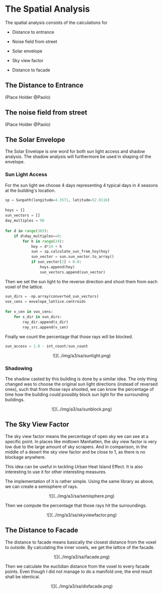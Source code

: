 # **The Spatial Analysis**

The spatial analysis consists of the calculations for  

* Distance to entrance
* Noise field from street

* Solar envelope
* Sky view factor
* Distance to facade

## **The Distance to Entrance**

(Place Holder @Paolo)

## **The noise field from street**

(Place Holder @Paolo)

## **The Solar Envelope**

The Solar Envelope is one word for both sun light access and shadow analysis. The shadow analysis will furthermore be used in shaping of the envelope.

### **Sun Light Access**

For the sun light we choose 4 days representing 4 typical days in 4 seasons at the building's location.  

```python
sp = Sunpath(longitude=4.3571, latitude=52.0116)

hoys = []
sun_vectors = []
day_multiples = 90

for d in range(365):
    if d%day_multiples==0:
        for h in range(24):
            hoy = d*24 + h
            sun = sp.calculate_sun_from_hoy(hoy)
            sun_vector = sun.sun_vector.to_array()
            if sun_vector[2] < 0.0:
                hoys.append(hoy)
                sun_vectors.append(sun_vector)
```

Then we set the sun light to the reverse direction and shoot them from each voxel of the lattice.  

```python
sun_dirs = -np.array(converted_sun_vectors)
vox_cens = envelope_lattice.centroids

for v_cen in vox_cens:
    for s_dir in sun_dirs:
        ray_dir.append(s_dir)
        ray_src.append(v_cen)
```

Finally we count the percentage that those rays will be blocked.

```python
sun_access = 1.0 - int_count/sun_count 
```

<center>
    ![](../img/a3/sa/sunlight.png)
</center>

### **Shadowing**

The shadow casted by this building is done by a similar idea. The only thing changed was to choose the original sun light directions (instead of reversed ones), such that from those rays shooted, we can know the percentage of time how the building could possibly block sun light for the surrounding buildings.   

<center>
    ![](../img/a3/sa/sunblock.png)
</center>

## **The Sky View Factor**

The sky view factor means the percentage of open sky we can see at a specific point. In places like midtown Manhatten, the sky view factor is very low due to the large amount of sky scrapers. And in comparison, in the middle of a desert the sky view factor and be close to 1, as there is no blockage anywhere.  

This idea can be useful in tackling Urban Heat Island Effect. It is also interesting to use it for other interesting measures.  

The implementation of it is rather simple. Using the same library as above, we can create a semisphere of rays.  

<center>
    ![](../img/a3/sa/semisphere.png)
</center>

Then we compute the percentage that those rays hit the surroundings.

<center>
    ![](../img/a3/sa/skyviewfactor.png)
</center>


## **The Distance to Facade**

The distance to facade means basically the closest distance from the voxel to outside. By calculating the inner voxels, we get the lattice of the facade.

<center>
    ![](../img/a3/sa/facade.png)
</center>

Then we calculate the euclidian distance from the voxel to every facade points. Even though I did not manage to do a manifold one, the end result shall be identical.

<center>
    ![](../img/a3/sa/disfacade.png)
</center>